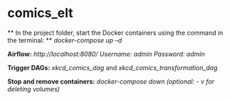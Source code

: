 # comics_elt


** In the project folder, start the Docker containers using the command in the terminal: **
  *docker-compose up –d*

**Airflow:**
  *http://localhost:8080/*
  *Username: admin*
  *Password: admin*

**Trigger DAGs:**
  *xkcd_comics_dag* and
  *xkcd_comics_transformation_dag*

**Stop and remove containers:**
  *docker-compose down (optional: - v for deleting volumes)*

